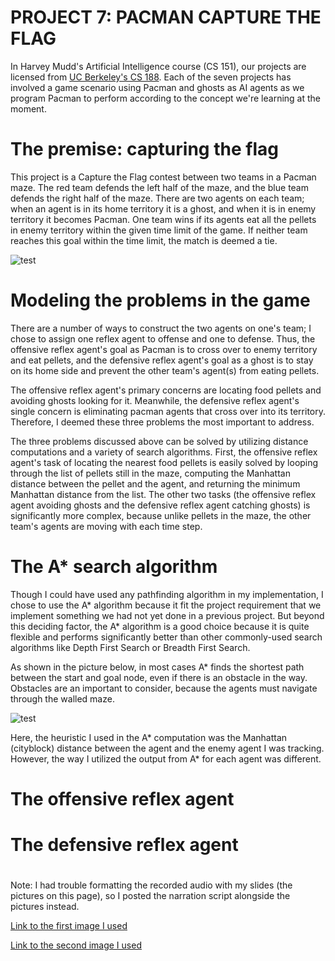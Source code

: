 # PROJECT 7: PACMAN CAPTURE THE FLAG

In Harvey Mudd's Artificial Intelligence course (CS 151), our projects are licensed from [UC Berkeley's CS 188](http://ai.berkeley.edu). Each of the seven projects has involved a game scenario using Pacman and ghosts as AI agents as we program Pacman to perform according to the concept we're learning at the moment.

# The premise: capturing the flag
This project is a Capture the Flag contest between two teams in a Pacman maze. The red team defends the left half of the maze, and the blue team defends the right half of the maze. There are two agents on each team; when an agent is in its home territory it is a ghost, and when it is in enemy territory it becomes Pacman. One team wins if its agents eat all the pellets in enemy territory within the given time limit of the game. If neither team reaches this goal within the time limit, the match is deemed a tie.

![test](https://s3-us-west-2.amazonaws.com/cs188websitecontent/projects/sp15/contest2/capture_the_flag2.png)

# Modeling the problems in the game
There are a number of ways to construct the two agents on one's team; I chose to assign one reflex agent to offense and one to defense. Thus, the offensive reflex agent's goal as Pacman is to cross over to enemy territory and eat pellets, and the defensive reflex agent's goal as a ghost is to stay on its home side and prevent the other team's agent(s) from eating pellets.

The offensive reflex agent's primary concerns are locating food pellets and avoiding ghosts looking for it. Meanwhile, the defensive reflex agent's single concern is eliminating pacman agents that cross over into its territory. Therefore, I deemed these three problems the most important to address.

The three problems discussed above can be solved by utilizing distance computations and a variety of search algorithms. First, the offensive reflex agent's task of locating the nearest food pellets is easily solved by looping through the list of pellets still in the maze, computing the Manhattan distance between the pellet and the agent, and returning the minimum Manhattan distance from the list. The other two tasks (the offensive reflex agent avoiding ghosts and the defensive reflex agent catching ghosts) is significantly more complex, because unlike pellets in the maze, the other team's agents are moving with each time step. 

# The A* search algorithm
Though I could have used any pathfinding algorithm in my implementation, I chose to use the A* algorithm because it fit the project requirement that we implement something we had not yet done in a previous project. But beyond this deciding factor, the A* algorithm is a good choice because it is quite flexible and performs significantly better than other commonly-used search algorithms like Depth First Search or Breadth First Search. 

As shown in the picture below, in most cases A* finds the shortest path between the start and goal node, even if there is an obstacle in the way. Obstacles are an important to consider, because the agents must navigate through the walled maze.

![test](http://theory.stanford.edu/~amitp/game-programming/a-star/a-star-trap.png)

Here, the heuristic I used in the A* computation was the Manhattan (cityblock) distance between the agent and the enemy agent I was tracking. However, the way I utilized the output from A* for each agent was different.

# The offensive reflex agent

# The defensive reflex agent



#

Note: I had trouble formatting the recorded audio with my slides (the pictures on this page), so I posted the narration script alongside the pictures instead.

[Link to the first image I used](https://s3-us-west-2.amazonaws.com/cs188websitecontent/projects/sp15/contest2/capture_the_flag2.png)

[Link to the second image I used](http://theory.stanford.edu/~amitp/game-programming/a-star/a-star-trap.png)
